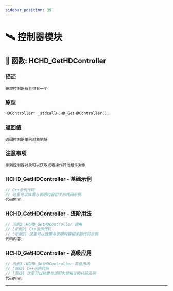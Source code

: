 ```yaml
---
sidebar_position: 39
---
```


# 🛰️ 控制器模块
## 📌 函数: HCHD_GetHDController
### 描述
```
获取控制器有且只有一个
```
### 原型
```cpp
HDController* _stdcallHCHD_GetHDController();
```
### 返回值
```
返回控制器单例对象地址
```
### 注意事项
```
拿到控制器对象可以获取或者操作其他组件对象
```
### HCHD_GetHDController - 基础示例
```cpp
// C++示例代码
// 这里可以放置与说明内容相关的代码示例
代码内容;
```
### HCHD_GetHDController - 进阶用法
```cpp
// 示例2：HCHD_GetHDController 调用
// [示例2] C++示例代码
// [示例2] 这里可以放置与说明内容相关的代码示例
代码内容;
```
### HCHD_GetHDController - 高级应用
```cpp
// 示例3：HCHD_GetHDController 高级用法
// [高级] C++示例代码
// [高级] 这里可以放置与说明内容相关的代码示例
代码内容;
```

---
